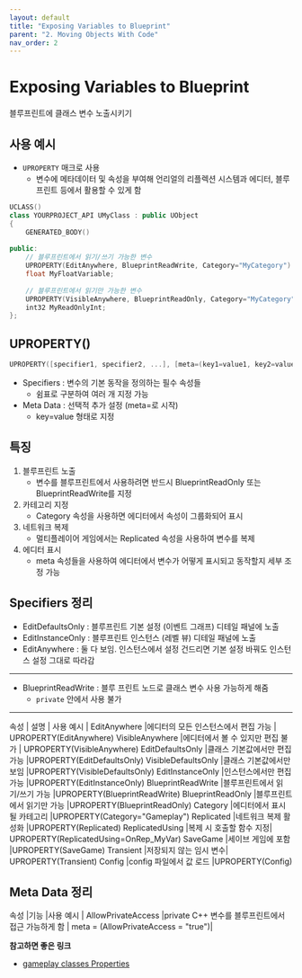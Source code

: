 ```yaml
---
layout: default
title: "Exposing Variables to Blueprint"
parent: "2. Moving Objects With Code"
nav_order: 2
---
```


# Exposing Variables to Blueprint
블루프린트에 클래스 변수 노출시키기

## 사용 예시
- `UPROPERTY` 매크로 사용
  -  변수에 메타데이터 및 속성을 부여해 언리얼의 리플렉션 시스템과 에디터, 블루프린트 등에서 활용할 수 있게 함

```c++
UCLASS()
class YOURPROJECT_API UMyClass : public UObject
{
    GENERATED_BODY()
    
public:
    // 블루프린트에서 읽기/쓰기 가능한 변수
    UPROPERTY(EditAnywhere, BlueprintReadWrite, Category="MyCategory")
    float MyFloatVariable;
    
    // 블루프린트에서 읽기만 가능한 변수
    UPROPERTY(VisibleAnywhere, BlueprintReadOnly, Category="MyCategory")
    int32 MyReadOnlyInt;
};
```

## UPROPERTY()

```c++
UPROPERTY([specifier1, specifier2, ...], [meta=(key1=value1, key2=value2, ...])
```

- Specifiers : 변수의 기본 동작을 정의하는 필수 속성들
    - 쉼표로 구분하여 여러 개 지정 가능
- Meta Data : 선택적 추가 설정 (meta=로 시작)
  - key=value 형태로 지정

## 특징
1. 블루프린트 노출
   - 변수를 블루프린트에서 사용하려면 반드시 BlueprintReadOnly 또는 BlueprintReadWrite를 지정
2. 카테고리 지정
   - Category 속성을 사용하면 에디터에서 속성이 그룹화되어 표시
3. 네트워크 복제
   - 멀티플레이어 게임에서는 Replicated 속성을 사용하여 변수를 복제
4. 에디터 표시
   - meta 속성들을 사용하여 에디터에서 변수가 어떻게 표시되고 동작할지 세부 조정 가능

## Specifiers 정리
- EditDefaultsOnly : 블루프린트 기본 설정 (이벤트 그래프) 디테일 패널에 노출
- EditInstanceOnly : 블루프린트 인스턴스 (레벨 뷰) 디테일 패널에 노출
- EditAnywhere : 둘 다 보임. 인스턴스에서 설정 건드리면 기본 설정 바꿔도 인스턴스 설정 그대로 따라감

---

- BlueprintReadWrite :  블루 프린트 노드로 클래스 변수 사용 가능하게 해줌
  - `private` 안에서 사용 불가 

---

속성 |	설명 |	사용 예시 |
EditAnywhere	 |에디터의 모든 인스턴스에서 편집 가능 |	UPROPERTY(EditAnywhere)
VisibleAnywhere	 |에디터에서 볼 수 있지만 편집 불가 |	UPROPERTY(VisibleAnywhere)
EditDefaultsOnly	 |클래스 기본값에서만 편집 가능	 |UPROPERTY(EditDefaultsOnly)
VisibleDefaultsOnly	 |클래스 기본값에서만 보임	 |UPROPERTY(VisibleDefaultsOnly)
EditInstanceOnly	 |인스턴스에서만 편집 가능	 |UPROPERTY(EditInstanceOnly)
BlueprintReadWrite	 |블루프린트에서 읽기/쓰기 가능	 |UPROPERTY(BlueprintReadWrite)
BlueprintReadOnly	 |블루프린트에서 읽기만 가능	 |UPROPERTY(BlueprintReadOnly)
Category	|에디터에서 표시될 카테고리	|UPROPERTY(Category="Gameplay")
Replicated	|네트워크 복제 활성화	|UPROPERTY(Replicated)
ReplicatedUsing	|복제 시 호출할 함수 지정|	UPROPERTY(ReplicatedUsing=OnRep_MyVar)
SaveGame	|세이브 게임에 포함	|UPROPERTY(SaveGame)
Transient	|저장되지 않는 임시 변수|	UPROPERTY(Transient)
Config	|config 파일에서 값 로드	|UPROPERTY(Config)

## Meta Data 정리

속성	 |기능	 |사용 예시 |
AllowPrivateAccess	 |private C++ 변수를 블루프린트에서 접근 가능하게 함 |  meta = (AllowPrivateAccess = "true")|


**참고하면 좋은 링크**
- [gameplay classes Properties](https://dev.epicgames.com/documentation/en-us/unreal-engine/unreal-engine-uproperties)
